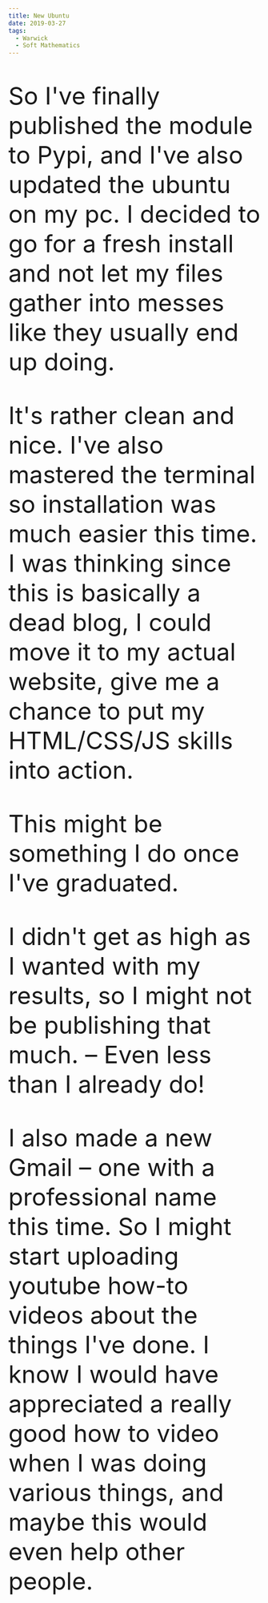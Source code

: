 ```yaml
---
title: New Ubuntu
date: 2019-03-27
tags:
  - Warwick
  - Soft Mathematics
---
```

So I've finally published the module to Pypi, and I've also updated the ubuntu on my pc. I decided to go for a fresh install and not let my files gather into messes like they usually end up doing.

It's rather clean and nice. I've also mastered the terminal so installation was much easier this time. I was thinking since this is basically a dead blog, I could move it to my actual website, give me a chance to put my HTML/CSS/JS skills into action.

This might be something I do once I've graduated.

I didn't get as high as I wanted with my results, so I might not be publishing that much. – Even less than I already do!

I also made a new Gmail – one with a professional name this time. So I might start uploading youtube how-to videos about the things I've done. I know I would have appreciated a really good how to video when I was doing various things, and maybe this would even help other people.


<style>
header {
  padding: 2rem;
}
img {
  display: block;
  margin-left: auto;
  margin-right: auto;
}
p {
  font-size: 3rem
}
</style>
